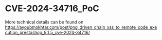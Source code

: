# CVE-2024-34716_PoC


More technical details can be found on https://ayoubmokhtar.com/post/png_driven_chain_xss_to_remote_code_execution_prestashop_8.1.5_cve-2024-34716/